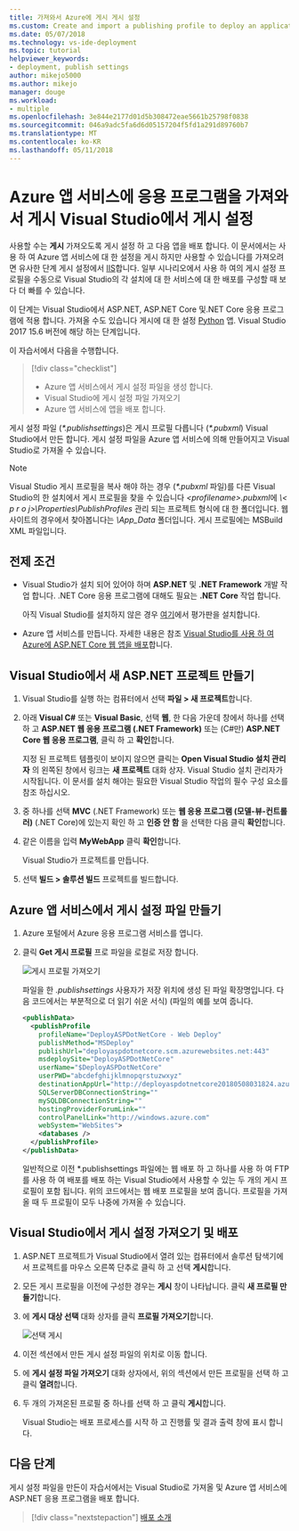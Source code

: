 ```yaml
---
title: 가져와서 Azure에 게시 게시 설정
ms.custom: Create and import a publishing profile to deploy an application from Visual Studio to Azure App Service
ms.date: 05/07/2018
ms.technology: vs-ide-deployment
ms.topic: tutorial
helpviewer_keywords:
- deployment, publish settings
author: mikejo5000
ms.author: mikejo
manager: douge
ms.workload:
- multiple
ms.openlocfilehash: 3e844e2177d01d5b308472eae5661b25798f0838
ms.sourcegitcommit: 046a9adc5fa6d6d05157204f5fd1a291d89760b7
ms.translationtype: MT
ms.contentlocale: ko-KR
ms.lasthandoff: 05/11/2018
---
```

# <a name="publish-an-application-to-azure-app-service-by-importing-publish-settings-in-visual-studio"></a>Azure 앱 서비스에 응용 프로그램을 가져와서 게시 Visual Studio에서 게시 설정

사용할 수는 **게시** 가져오도록 게시 설정 하 고 다음 앱을 배포 합니다. 이 문서에서는 사용 하 여 Azure 앱 서비스에 대 한 설정을 게시 하지만 사용할 수 있습니다를 가져오려면 유사한 단계 게시 설정에서 [IIS](../deployment/tutorial-import-publish-settings-iis.md)합니다. 일부 시나리오에서 사용 하 여의 게시 설정 프로필을 수동으로 Visual Studio의 각 설치에 대 한 서비스에 대 한 배포를 구성할 때 보다 더 빠를 수 있습니다.

이 단계는 Visual Studio에서 ASP.NET, ASP.NET Core 및.NET Core 응용 프로그램에 적용 합니다. 가져올 수도 있습니다 게시에 대 한 설정 [Python](/visualstudio/python/publishing-python-web-applications-to-azure-from-visual-studio) 앱. Visual Studio 2017 15.6 버전에 해당 하는 단계입니다.

이 자습서에서 다음을 수행합니다.

> [!div class="checklist"]
> * Azure 앱 서비스에서 게시 설정 파일을 생성 합니다.
> * Visual Studio에 게시 설정 파일 가져오기
> * Azure 앱 서비스에 앱을 배포 합니다.

게시 설정 파일 (*\*.publishsettings*)은 게시 프로필 다릅니다 (*\*.pubxml*) Visual Studio에서 만든 합니다. 게시 설정 파일을 Azure 앱 서비스에 의해 만들어지고 Visual Studio로 가져올 수 있습니다.

> [!NOTE]
> Visual Studio 게시 프로필을 복사 해야 하는 경우 (*\*.pubxml* 파일)를 다른 Visual Studio의 한 설치에서 게시 프로필을 찾을 수 있습니다  *\<profilename\>.pubxml*에  *\\< p r o j\>\Properties\PublishProfiles* 관리 되는 프로젝트 형식에 대 한 폴더입니다. 웹 사이트의 경우에서 찾아봅니다는 *\App_Data* 폴더입니다. 게시 프로필에는 MSBuild XML 파일입니다.

## <a name="prerequisites"></a>전제 조건

* Visual Studio가 설치 되어 있어야 하며 **ASP.NET** 및 **.NET Framework** 개발 작업 합니다. .NET Core 응용 프로그램에 대해도 필요는 **.NET Core** 작업 합니다.

    아직 Visual Studio를 설치하지 않은 경우 [여기](http://www.visualstudio.com)에서 평가판을 설치합니다.

* Azure 앱 서비스를 만듭니다. 자세한 내용은 참조 [Visual Studio를 사용 하 여 Azure에 ASP.NET Core 웹 앱을 배포](/aspnet/core/tutorials/publish-to-azure-webapp-using-vs)합니다. 

## <a name="create-a-new-aspnet-project-in-visual-studio"></a>Visual Studio에서 새 ASP.NET 프로젝트 만들기

1. Visual Studio를 실행 하는 컴퓨터에서 선택 **파일 > 새 프로젝트**합니다.

1. 아래 **Visual C#** 또는 **Visual Basic**, 선택 **웹**, 한 다음 가운데 창에서 하나를 선택 하 고 **ASP.NET 웹 응용 프로그램 (.NET Framework)** 또는 (C#만) **ASP.NET Core 웹 응용 프로그램**, 클릭 하 고 **확인**합니다.

    지정 된 프로젝트 템플릿이 보이지 않으면 클릭는 **Open Visual Studio 설치 관리자** 의 왼쪽된 창에서 링크는 **새 프로젝트** 대화 상자. Visual Studio 설치 관리자가 시작됩니다. 이 문서를 설치 해야는 필요한 Visual Studio 작업의 필수 구성 요소를 참조 하십시오.

1. 중 하나를 선택 **MVC** (.NET Framework) 또는 **웹 응용 프로그램 (모델-뷰-컨트롤러)** (.NET Core)에 있는지 확인 하 고 **인증 안 함** 을 선택한 다음 클릭 **확인**합니다.

1. 같은 이름을 입력 **MyWebApp** 클릭 **확인**합니다.

    Visual Studio가 프로젝트를 만듭니다.

1. 선택 **빌드 > 솔루션 빌드** 프로젝트를 빌드합니다.

## <a name="create-the-publish-settings-file-in-azure-app-service"></a>Azure 앱 서비스에서 게시 설정 파일 만들기

1. Azure 포털에서 Azure 응용 프로그램 서비스를 엽니다.

1. 클릭 **Get 게시 프로필** 프로 파일을 로컬로 저장 합니다.

    ![게시 프로필 가져오기](../deployment/media/tutorial-azure-app-service-get-publish-profile.png)

    파일을 한 *.publishsettings* 사용자가 저장 위치에 생성 된 파일 확장명입니다. 다음 코드에서는 부분적으로 더 읽기 쉬운 서식) (파일의 예를 보여 줍니다.

    ```xml
    <publishData>
      <publishProfile
        profileName="DeployASPDotNetCore - Web Deploy"
        publishMethod="MSDeploy"
        publishUrl="deployaspdotnetcore.scm.azurewebsites.net:443"
        msdeploySite="DeployASPDotNetCore"
        userName="$DeployASPDotNetCore"
        userPWD="abcdefghijklmnopqrstuzwxyz"
        destinationAppUrl="http://deployaspdotnetcore20180508031824.azurewebsites.net"
        SQLServerDBConnectionString=""
        mySQLDBConnectionString=""
        hostingProviderForumLink=""
        controlPanelLink="http://windows.azure.com"
        webSystem="WebSites">
        <databases />
      </publishProfile>
    </publishData>
    ```
    일반적으로 이전 *.publishsettings 파일에는 웹 배포 하 고 하나를 사용 하 여 FTP를 사용 하 여 배포를 배포 하는 Visual Studio에서 사용할 수 있는 두 개의 게시 프로필이 포함 됩니다. 위의 코드에서는 웹 배포 프로필을 보여 줍니다. 프로필을 가져올 때 두 프로필이 모두 나중에 가져올 수 있습니다.

## <a name="import-the-publish-settings-in-visual-studio-and-deploy"></a>Visual Studio에서 게시 설정 가져오기 및 배포

1. ASP.NET 프로젝트가 Visual Studio에서 열려 있는 컴퓨터에서 솔루션 탐색기에서 프로젝트를 마우스 오른쪽 단추로 클릭 하 고 선택 **게시**합니다.

1. 모든 게시 프로필을 이전에 구성한 경우는 **게시** 창이 나타납니다. 클릭 **새 프로필 만들기**합니다.

1. 에 **게시 대상 선택** 대화 상자를 클릭 **프로필 가져오기**합니다.

    ![선택 게시](../deployment/media/tutorial-publish-tool-import-profile.png)

1. 이전 섹션에서 만든 게시 설정 파일의 위치로 이동 합니다.

1. 에 **게시 설정 파일 가져오기** 대화 상자에서, 위의 섹션에서 만든 프로필을 선택 하 고 클릭 **열려**합니다.

1. 두 개의 가져온된 프로필 중 하나를 선택 하 고 클릭 **게시**합니다.

    Visual Studio는 배포 프로세스를 시작 하 고 진행률 및 결과 출력 창에 표시 합니다.

## <a name="next-steps"></a>다음 단계

게시 설정 파일을 만든이 자습서에서는 Visual Studio로 가져올 및 Azure 앱 서비스에 ASP.NET 응용 프로그램을 배포 합니다.

> [!div class="nextstepaction"]
> [배포 소개](../deployment/deploying-applications-services-and-components.md)
